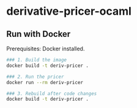 # derivative-pricer-ocaml

## Run with Docker

Prerequisites: Docker installed.

```bash
### 1. Build the image
docker build -t deriv-pricer .

### 2. Run the pricer
docker run --rm deriv-pricer

### 3. Rebuild after code changes
docker build -t deriv-pricer .
```